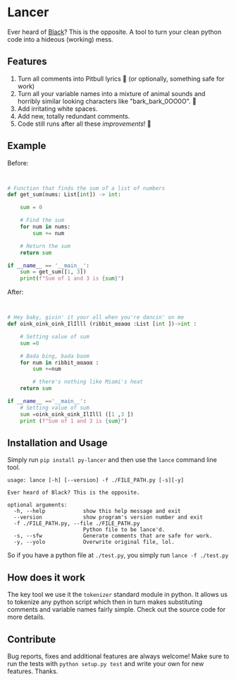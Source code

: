 # Lancer
Ever heard of [Black](https://github.com/psf/black)? This is the opposite.
A tool to turn your clean python code into a hideous (working) mess.

## Features
1. Turn all comments into Pitbull lyrics 💃 (or optionally, something safe for work)
2. Turn all your variable names into a mixture of animal sounds and horribly similar looking characters like "bark_bark_0OO0O". 🐶
3. Add irritating white spaces.
4. Add new, totally redundant comments.
5. Code still runs after all these _improvements_! 👷


## Example
Before:
```python


# Function that finds the sum of a list of numbers
def get_sum(nums: List[int]) -> int:

    sum = 0

    # Find the sum
    for num in nums:
        sum += num

    # Return the sum
    return sum

if __name__ == '__main__':
    sum = get_sum([1, 3])
    print(f"Sum of 1 and 3 is {sum}")

```

After:
```python


# Hey baby, givin' it your all when you're dancin' on me
def oink_oink_oink_IlΙlll (ribbit_ααaαα :List [int ])->int :

    # Setting value of sum
    sum =0

    # Bada bing, bada boom
    for num in ribbit_ααaαα :
        sum +=num

        # there's nothing like Miami's heat
    return sum

if __name__ =='__main__':
    # Setting value of sum
    sum =oink_oink_oink_IlΙlll ([1 ,3 ])
    print (f"Sum of 1 and 3 is {sum}")

```

## Installation and Usage
Simply run `pip install py-lancer` and then use the `lance` command line tool.

```
usage: lance [-h] [--version] -f ./FILE_PATH.py [-s][-y]

Ever heard of Black? This is the opposite.

optional arguments:
  -h, --help            show this help message and exit
  --version             show program's version number and exit
  -f ./FILE_PATH.py, --file ./FILE_PATH.py
                        Python file to be lance'd.
  -s, --sfw             Generate comments that are safe for work.
  -y, --yolo            Overwrite original file, lol.
```

So if you have a python file at `./test.py`, you simply run `lance -f ./test.py`

## How does it work
The key tool we use it the `tokenizer` standard module in python. It allows us to tokenize any python script which then in turn makes substituting comments and variable names fairly simple.
Check out the source code for more details.

## Contribute
Bug reports, fixes and additional features are always welcome! Make sure to run the tests with `python setup.py test` and write your own for new features. Thanks.
